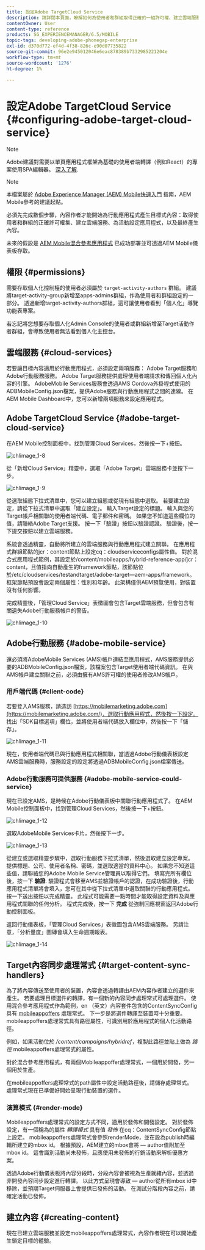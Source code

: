 ```yaml
---
title: 設定Adobe TargetCloud Service
description: 請詳閱本頁面，瞭解如何為使用者和群組取得正確的一組許可權、建立雲端服務、為活動設定應用程式，以及最終產生內容。
contentOwner: User
content-type: reference
products: SG_EXPERIENCEMANAGER/6.5/MOBILE
topic-tags: developing-adobe-phonegap-enterprise
exl-id: d370d772-ef4d-4f38-826c-e90d07735822
source-git-commit: 96e2e945012046e6eac878389b7332985221204e
workflow-type: tm+mt
source-wordcount: '1276'
ht-degree: 1%

---
```


# 設定Adobe TargetCloud Service {#configuring-adobe-target-cloud-service}

>[!NOTE]
>
>Adobe建議對需要以單頁應用程式框架為基礎的使用者端轉譯（例如React）的專案使用SPA編輯器。 [深入了解](/help/sites-developing/spa-overview.md).

>[!NOTE]
>
>本檔案屬於 [Adobe Experience Manager (AEM) Mobile快速入門](/help/mobile/getting-started-aem-mobile.md) 指南，AEM Mobile參考的建議起點。

必須先完成數個步驟，內容作者才能開始為行動應用程式產生目標式內容：取得使用者和群組的正確許可權集、建立雲端服務、為活動設定應用程式，以及最終產生內容。

未來的假設是 [AEM Mobile混合參考應用程式](https://github.com/Adobe-Marketing-Cloud-Apps/aem-mobile-hybrid-reference) 已成功部署並可透過AEM Mobile儀表板存取。

## 權限 {#permissions}

需要存取個人化控制檯的使用者必須屬於 `target-activity-authors` 群組。 建議將target-activity-group新增至apps-admins群組，作為使用者和群組設定的一部分。 透過新增target-activity-authors群組，這可讓使用者看到「個人化」導覽功能表專案。

若忘記將您想要存取個人化Admin Console的使用者或群組新增至Target活動作者群組，會導致使用者無法看到個人化主控台。

## 雲端服務 {#cloud-services}

若要讓目標內容適用於行動應用程式，必須設定兩項服務： Adobe Target服務和Adobe行動服務服務。 Adobe Target服務提供處理使用者端請求和傳回個人化內容的引擎。 AdobeMobile Services服務會透過AMS Cordova外掛程式使用的ADBMobileConfig.json檔案，提供Adobe服務與行動應用程式之間的連線。 在AEM Mobile Dashboard中，您可以新增兩項服務來設定應用程式。

## Adobe TargetCloud Service {#adobe-target-cloud-service}

在AEM Mobile控制面板中，找到管理Cloud Services，然後按一下+按鈕。

![chlimage_1-8](assets/chlimage_1-8.png)

從「新增Cloud Service」精靈中，選取「Adobe Target」雲端服務卡並按下一步。

![chlimage_1-9](assets/chlimage_1-9.png)

從選取組態下拉式清單中，您可以建立組態或從現有組態中選取。 若要建立設定，請從下拉式清單中選取「建立設定」。 輸入Target設定的標題。 輸入與您的Target帳戶相關聯的使用者端代碼、電子郵件和密碼。 如果您不知道這些欄位的值，請聯絡Adobe Target支援。 按一下「驗證」按鈕以驗證認證。 驗證後，按一下提交按鈕以建立雲端服務。

系統會透過精靈，自動將所建立的雲端服務與行動應用程式建立關聯。 在應用程式群組節點的jcr：content節點上設定cq：cloudserviceconfigs屬性值。 對於混合式應用程式範例，其設定於/content/mobileapps/hybrid-reference-app/jcr：content，且值指向自動產生的framework節點，該節點位於/etc/cloudservices/testandtarget/adobe-target—aem-apps/framework。 框架節點預設會設定兩個屬性：性別和年齡。 此架構僅供AEM預覽使用，對裝置沒有任何影響。

完成精靈後，「管理Cloud Service」表徵圖會包含Target雲端服務，但會包含有關遺失Adobe行動服務帳戶的警告。

![chlimage_1-10](assets/chlimage_1-10.png)

## Adobe行動服務 {#adobe-mobile-service}

還必須將AdobeMobile Services (AMS)帳戶連結至應用程式，AMS服務提供必要的ADBMobileConfig.json檔案，該檔案包含Target使用者端代碼資訊。 在與AMS帳戶建立關聯之前，必須由擁有AMS許可權的使用者修改AMS帳戶。

### 用戶端代碼 {#client-code}

若要登入AMS服務，請造訪 [https://mobilemarketing.adobe.com](https://mobilemarketing.adobe.com/)，選取行動應用程式，然後按一下設定。 找出「SDK目標選項」欄位，並將使用者端代碼放入欄位中，然後按一下「儲存」。

![chlimage_1-11](assets/chlimage_1-11.png)

現在，使用者端代碼已與行動應用程式相關聯，當透過Adobe行動儀表板設定AMS雲端服務時，服務設定的設定將透過ADBMobileConfig.json檔案傳送。

### Adobe行動服務可提供服務 {#adobe-mobile-service-could-service}

現在已設定AMS，是時候在Adobe行動儀表板中關聯行動應用程式了。 在AEM Mobile控制面板中，找到管理Cloud Services，然後按一下+按鈕。

![chlimage_1-12](assets/chlimage_1-12.png)

選取AdobeMobile Services卡片，然後按下一步。

![chlimage_1-13](assets/chlimage_1-13.png)

從建立或選取精靈步驟中，選取行動服務下拉式清單，然後選取建立設定專案。 提供標題、公司、使用者名稱、密碼，並選取適當的資料中心。 如果您不知道這些值，請聯絡您的Adobe Mobile Service管理員以取得它們。 填寫完所有欄位後，按一下 **驗證**. 驗證程式會移至AMS並驗證帳戶的認證，在成功驗證後，行動應用程式清單將會填入，您可在其中從下拉式清單中選取關聯的行動應用程式。 按一下送出按鈕以完成精靈。 此程式可能需要一點時間才能取得設定資料及與應用程式關聯的任何分析。 程式完成後，按一下 **完成** 從強制回應視窗返回Adobe行動控制面板。

返回行動儀表板，「管理Cloud Services」表徵圖包含AMS雲端服務。 另請注意，「分析量度」圖磚會填入生命週期報表。

![chlimage_1-14](assets/chlimage_1-14.png)

## Target內容同步處理常式 {#target-content-sync-handlers}

為了將內容傳送至使用者的裝置，內容會透過轉譯由AEM內容作者建立的選件來產生。 若要處理目標選件的轉譯，有一個新的內容同步處理常式可處理選件。 使用混合參考應用程式作為範例，en （英文）內容套件包含的ContentSyncConfig具有 [mobileappoffers](https://github.com/Adobe-Marketing-Cloud-Apps/aem-mobile-hybrid-reference/blob/master/aem-package/content-author/src/main/content/jcr_root/content/mobileapps/hybrid-reference-app/en/_jcr_content/pge-app/app-config-dev/targetOffers/.content.xml) 處理常式。 下一步是將選件轉譯至裝置時十分重要。 mobileappoffers處理常式具有路徑屬性，可識別用於應用程式的個人化活動路徑。

例如，如果活動位於 */content/campaigns/hybridref*，複製此路徑並貼上做為 *路徑* mobileappoffers處理常式的屬性。

對於混合參考應用程式，有兩個Mobileappoffer處理常式，一個用於開發，另一個用於生產。

在mobileappoffers處理常式的path屬性中設定活動路徑後，請儲存處理常式。 處理常式現在已準備好開始呈現行動裝置的選件。

### 演算模式 {#render-mode}

Mobileappoffers處理常式的設定方式不同，適用於發佈和開發設定。 對於發佈設定，有一個稱為的屬性 *轉譯模式* 具有值 *發佈* 在cq：ContentSyncConfig節點上設定。 mobileappoffers處理常式會參照renderMode，並在設為publish時編輯所建立的mbox id。 根據預設，AEM建立的mbox會將 — author值附加至mbox id。 這會識別活動尚未發佈，且應使用未發佈的行銷活動來解析優惠方案。

透過Adobe行動儀表板將內容分段時，分段內容會被視為生產就緒內容，並透過非開發內容同步設定進行轉譯。 以此方式呈現會導致 — author從所有mbox id中移除，並預期Target伺服器上會提供已發佈的活動。 在測試分階段內容之前，請確定活動已發佈。

## 建立內容 {#creating-content}

現在已建立雲端服務並設定mobileappoffers處理常式，內容作者現在可以開始產生鎖定目標的體驗。
